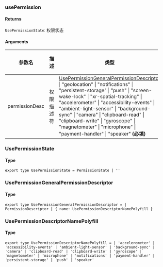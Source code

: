 ### usePermission

#### Returns
`UsePermissionState`: 权限状态

#### Arguments
|参数名|描述|类型|默认值|
|---|---|---|---|
|permissionDesc|权限描述符|[UsePermissionGeneralPermissionDescriptor](#UsePermissionGeneralPermissionDescriptor) \| "geolocation" \| "notifications" \| "persistent-storage" \| "push" \| "screen-wake-lock" \| "xr-spatial-tracking" \| "accelerometer" \| "accessibility-events" \| "ambient-light-sensor" \| "background-sync" \| "camera" \| "clipboard-read" \| "clipboard-write" \| "gyroscope" \| "magnetometer" \| "microphone" \| "payment-handler" \| "speaker"  **(必填)**|-|

### UsePermissionState

#### Type

`export type UsePermissionState = PermissionState | ''`


### UsePermissionGeneralPermissionDescriptor

#### Type

`export type UsePermissionGeneralPermissionDescriptor =
  | PermissionDescriptor
  | { name: UsePermissionDescriptorNamePolyfill }`


### UsePermissionDescriptorNamePolyfill

#### Type

`export type UsePermissionDescriptorNamePolyfill =
  | 'accelerometer'
  | 'accessibility-events'
  | 'ambient-light-sensor'
  | 'background-sync'
  | 'camera'
  | 'clipboard-read'
  | 'clipboard-write'
  | 'gyroscope'
  | 'magnetometer'
  | 'microphone'
  | 'notifications'
  | 'payment-handler'
  | 'persistent-storage'
  | 'push'
  | 'speaker'`
